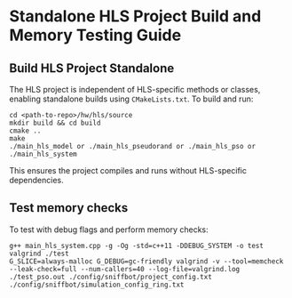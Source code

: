 # Standalone HLS Project Build and Memory Testing Guide

## Build HLS Project Standalone
The HLS project is independent of HLS-specific methods or classes, enabling standalone builds using `CMakeLists.txt`. To build and run:

```
cd <path-to-repo>/hw/hls/source
mkdir build && cd build
cmake ..
make
./main_hls_model or ./main_hls_pseudorand or ./main_hls_pso or ./main_hls_system
```

This ensures the project compiles and runs without HLS-specific dependencies.

## Test memory checks
To test with debug flags and perform memory checks:

```
g++ main_hls_system.cpp -g -Og -std=c++11 -DDEBUG_SYSTEM -o test
valgrind ./test
G_SLICE=always-malloc G_DEBUG=gc-friendly valgrind -v --tool=memcheck --leak-check=full --num-callers=40 --log-file=valgrind.log ./test_pso.out ./config/sniffbot/project_config.txt ./config/sniffbot/simulation_config_ring.txt
```
